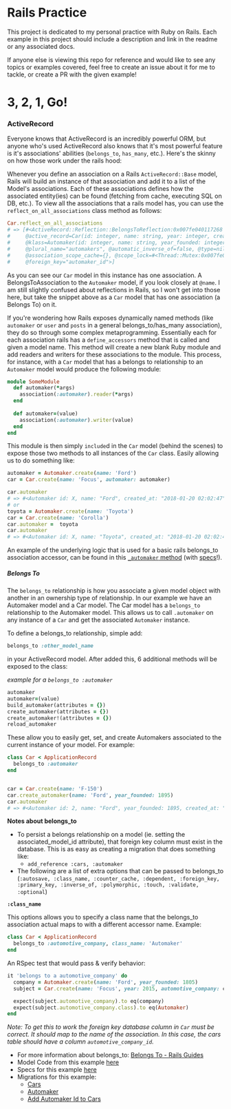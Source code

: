 # Rails Practice

This project is dedicated to my personal practice with Ruby on Rails.
Each example in this project should include a description and link in the readme or any associated docs.

If anyone else is viewing this repo for reference and would like to see any topics or examples covered,
feel free to create an issue about it for me to tackle, or create a PR with the given example!

# 3, 2, 1, Go!

### ActiveRecord

Everyone knows that ActiveRecord is an incredibly powerful ORM, but anyone who's used ActiveRecord also knows
that it's most powerful feature is it's associations' abilities (`belongs_to`, `has_many`, etc.).
Here's the skinny on how those work under the rails hood:

Whenever you define an association on a Rails `ActiveRecord::Base` model, Rails will build an instance of that
association and add it to a list of the Model's associations. Each of these associations defines how the associated
entity(ies) can be found (fetching from cache, executing SQL on DB, etc.). To view all the associations that a rails
model has, you can use the `reflect_on_all_associations` class method as follows:

```ruby
Car.reflect_on_all_associations
# => [#<ActiveRecord::Reflection::BelongsToReflection:0x007fe040117268 @name=:automaker, @scope=nil, @options={},
#     @active_record=Car(id: integer, name: string, year: integer, created_at: datetime, updated_at: datetime, automaker_id: integer),
#     @klass=Automaker(id: integer, name: string, year_founded: integer, created_at: datetime, updated_at: datetime),
#     @plural_name="automakers", @automatic_inverse_of=false, @type=nil, @foreign_type="automaker_type", @constructable=true,
#     @association_scope_cache={}, @scope_lock=#<Thread::Mutex:0x007fe040117088>, @class_name="Automaker",
#     @foreign_key="automaker_id">]
```

As you can see our `Car` model in this instance has one association. A BelongsToAssociation to the `Automaker`
model, if you look closely at `@name`. I am still slightly confused about reflections in Rails,
so I won't get into those here, but take the snippet above as a `Car` model that has one
association (a Belongs To) on it.

If you're wondering how Rails exposes dynamically named methods (like `automaker` or `user` and `posts` in a general
belongs_to/has_many association), they do so through some complex metaprogramming. Essentially
each for each association rails has a `define_accessors` method that is called and given a model name.
This method will create a new blank Ruby module and add readers and writers for these associations to the module.
This process, for instance, with a `Car` model that has a belongs to relationship to an `Automaker` model would
produce the following module:

```ruby
module SomeModule
  def automaker(*args)
    association(:automaker).reader(*args)
  end
  
  def automaker=(value)
    association(:automaker).writer(value)
  end
end
```

This module is then simply `include`d in the `Car` model (behind the scenes) to expose those two methods to all instances
of the `Car` class. Easily allowing us to do something like:

```ruby
automaker = Automaker.create(name: 'Ford')
car = Car.create(name: 'Focus', automaker: automaker)

car.automaker
# => #<Automaker id: X, name: "Ford", created_at: "2018-01-20 02:02:47", updated_at: "2018-01-20 02:02:47"> 
# or 
toyota = Automaker.create(name: 'Toyota')
car = Car.create(name: 'Corolla')
car.automaker =  toyota
car.automaker
# => #<Automaker id: X, name: "Toyota", created_at: "2018-01-20 02:02:47", updated_at: "2018-01-20 02:02:47">
```

An example of the underlying logic that is used for a basic rails belongs_to association accessor, can be found
in this [`_automaker` method]() (with [specs]()!).

##### Belongs To

The `belongs_to` relationship is how you associate a given model object with another
in an ownership type of relationship. In our example we have an Automaker
model and a Car model. The Car model has a `belongs_to` relationship to the
Automaker model. This allows us to call `.automaker` on any instance of a `Car` and get the
associated `Automaker` instance.

To define a belongs_to relationship, simple add:

```ruby
belongs_to :other_model_name
```

in your ActiveRecord model. After added this, 6 additional methods will be exposed to the class:

_example for a `belongs_to :automaker`_

```ruby
automaker
automaker=(value)
build_automaker(attributes = {})
create_automaker(attributes = {})
create_automaker!(attributes = {})
reload_automaker
```

These allow you to easily get, set, and create Automakers associated to the current instance of your model. For example:

```ruby
class Car < ApplicationRecord
  belongs_to :automaker
end


car = Car.create(name: 'F-150')
car.create_automaker(name: 'Ford', year_founded: 1895)
car.automaker
# => #<Automaker id: 2, name: "Ford", year_founded: 1895, created_at: "2018-01-20 02:02:47", updated_at: "2018-01-20 02:02:47"> 
```

**Notes about belongs_to**

- To persist a belongs relationship on a model (ie. setting the associated_model_id attribute), that foreign key
column must exist in the database. This is as easy as creating a migration that does something like:
    - `add_reference :cars, :automaker`
- The following are a list of extra options that can be passed to belongs_to (`:autosave, :class_name, :counter_cache,
:dependent, :foreign_key, :primary_key, :inverse_of, :polymorphic, :touch, :validate, :optional`)

**`:class_name`**

This options allows you to specify a class name that the belongs_to association actual maps to
with a different accessor name. Example:

```ruby
class Car < ApplicationRecord
  belongs_to :automotive_company, class_name: 'Automaker'
end
```

An RSpec test that would pass & verify behavior:

```ruby
it 'belongs to a automotive_company' do
  company = Automaker.create(name: 'Ford', year_founded: 1805)
  subject = Car.create(name: 'Focus', year: 2015, automotive_company: company)

  expect(subject.automotive_company).to eq(company)
  expect(subject.automotive_company.class).to eq(Automaker)
end
```

_Note: To get this to work the foreign key database column in `Car` must be correct. It should map to the name
of the association. In this case, the cars table should have a column `automotive_company_id`._

- For more information about belongs_to: [Belongs To - Rails Guides](http://guides.rubyonrails.org/association_basics.html#belongs-to-association-reference)
- Model Code from this example [here](https://github.com/tmobaird/rails_practice/blob/master/app/models/car.rb)
- Specs for this example [here](https://github.com/tmobaird/rails_practice/blob/master/spec/models/car_spec.rb)
- Migrations for this example:
  - [Cars](https://github.com/tmobaird/rails_practice/blob/master/db/migrate/20180120005607_create_cars.rb)
  - [Automaker](https://github.com/tmobaird/rails_practice/blob/master/db/migrate/20180120005729_create_automakers.rb)
  - [Add Automaker Id to Cars](https://github.com/tmobaird/rails_practice/blob/master/db/migrate/20180120011347_add_automaker_references_to_cars.rb)
